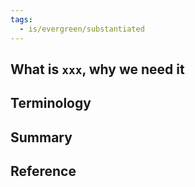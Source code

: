 ```yaml
---
tags:
  - is/evergreen/substantiated
---
```

## What is `xxx`, why we need it


## Terminology

## Summary

## Reference

